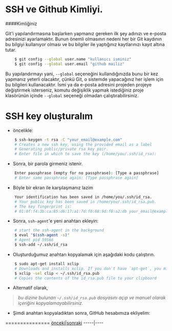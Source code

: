 SSH ve Github Kimliyi.
===========

####Kimliğiniz

Git'i yapılandırmasına başlarken yapmanız gereken ilk şey adınızı ve e-posta adresinizi ayarlamaktır. Bunun önemli olmasının nedeni her bir Git kaydının bu bilgiyi kullanıyor olması ve bu bilgiler ile yaptığınız kaytlarınızı kayıt altına tutar.

```bash
    $ git config --global user.name "kullanıcı isminiz"
    $ git config --global user.email "github mailiz"
```

Bu yapılandırmayı yani, `--global` seçeneğini kullandığınızda bunu bir kez yapmanız yeterli olacaktır, çünkü Git, o sistemde yapacağınız her işlem için bu bilgileri kullanacaktır. İsmi ya da e-posta adresini projeden projeye değiştirmek isterseniz, komutu değişiklik yapmak istediğiniz proje klasörünün içinde `--global` seçeneği olmadan çalıştırabilirsiniz.

SSH key oluşturalım
=================

* öncelikle:

```bash
    $ ssh-keygen -t rsa -C "your_email@example.com"
    # Creates a new ssh key, using the provided email as a label
    # Generating public/private rsa key pair.
    # Enter file in which to save the key (/home/you/.ssh/id_rsa):
```
* Sonra, bir parola girmeniz istenir.

```bash
    Enter passphrase (empty for no passphrase): [Type a passphrase]
    # Enter same passphrase again: [Type passphrase again]
```

* Böyle bir ekran ile karşılaşmanız lazim

```bash
    Your identification has been saved in /home/you/.ssh/id_rsa.
    # Your public key has been saved in /home/you/.ssh/id_rsa.pub.
    # The key fingerprint is:
    # 01:0f:f4:3b:ca:85:d6:17:a1:7d:f0:68:9d:f0:a2:db your_email@example.com
```

* Sonra, `ssh-agent`'e yeni anahtarı ekleyin:

```bash
    # start the ssh-agent in the background
    $ eval "$(ssh-agent -s)"
    # Agent pid 59566
    $ ssh-add ~/.ssh/id_rsa
```

* Oluşturduğumuz anahtarı kopyalamak için aşağıdaki kodu çalıştırın.

```bash
    $ sudo apt-get install xclip
    # Downloads and installs xclip. If you don't have `apt-get`, you might need to use another installer (like `yum`)
    $ xclip -sel clip < ~/.ssh/id_rsa.pub
    # Copies the contents of the id_rsa.pub file to your clipboard
```

* Alternatif olarak,
> *bu dizine bulunan `~/.ssh/id_rsa.pub` dosyasını açıp ve manuel olarak içeriğini kopyalamayabilirsiniz.*

* Şimdi anahtarı kopyaladıktan sonra, GitHub hesabımıza ekliyelim:


===============
[önceki](https://github.com/PAU-Projects/Github-WORKSHOP/blob/master/Kurulum.md)|[sonraki](https://github.com/PAU-Projects/Github-WORKSHOP/blob/master/Komutlar.md)
-----|----